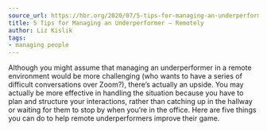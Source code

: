 ```yaml
---
source_url: https://hbr.org/2020/07/5-tips-for-managing-an-underperformer-remotely
title: 5 Tips for Managing an Underperformer — Remotely
author: Liz Kislik
tags:
- managing people
---
```


Although you might assume that managing an underperformer in a remote environment would be more challenging (who wants to have a series of difficult conversations over Zoom?), there’s actually an upside. You may actually be more effective in handling the situation because you have to plan and structure your interactions, rather than catching up in the hallway or waiting for them to stop by when you’re in the office. Here are five things you can do to help remote underperformers improve their game.
